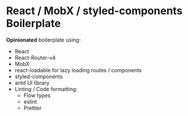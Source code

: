 # React / MobX / styled-components Boilerplate

**Opinionated** boilerplate using:

- React
- React-Router-v4
- MobX
- react-loadable for lazy loading routes / components
- styled-components
- antd UI library
- Linting / Code formatting:
  - Flow types
  - eslint
  - Prettier
